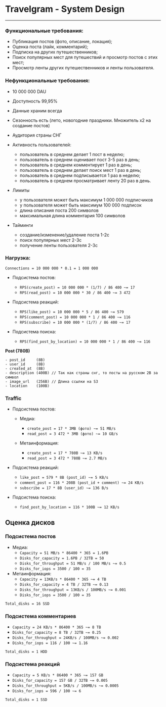 # Travelgram - System Design

---

### Функциональные требования:

- Публикация постов (фото, описание, локация);
- Оценка поста (лайк, комментарий);
- Подписка на других путешественников;
- Поиск популярных мест для путешествий и просмотр постов с этих мест;
- Просмотр ленты других путешественников и ленты пользователя.

### Нефункциональные требования:

- 10 000 000 DAU
- Доступность 99,95%
- Данные храним всегда
- Сезонность есть (лето, новогодние праздники. Множитель х2 на создание постов)
- Аудитория страны СНГ
- Активность пользователей:
  - пользователь в среднем делает 1 пост в неделю;
  - пользователь в среднем оценивает пост 3-5 раз в день;
  - пользователь в среднем комментирует 1 раз в день;
  - пользователь в среднем делает поиск мест 1 раз в день;
  - пользователь в среднем подписывается 1 раз в неделю;
  - пользователь в среднем просматривает ленту 20 раз в день.
- Лимиты
  - у пользователя может быть максимум 1 000 000 подписчиков
  - у пользователя может быть максимум 100 000 подписок
  - длина описания поста 200 символов
  - максимальная длина комментария 100 символов

- Тайминги
  - создание/изменение/удаление поста 1-2с
  - поиск популярных мест 2-3с
  - получение ленты пользователя 2-3с

### Нагрузка:

`Connections = 10 000 000 * 0.1 = 1 000 000`

- Подсистема постов:
  - `RPS(create_post) = 10 000 000 * (1/7) / 86 400 ~= 17`
  - `RPS(read_post) = 10 000 000 * 30 / 86 400 ~= 3 472`

- Подсистема реакций:
  - `RPS(like_post) = 10 000 000 * 5 / 86 400 ~= 579`
  - `RPS(comment_post) = 10 000 000 * 1 / 86 400 ~= 116`
  - `RPS(subscribe) = 10 000 000 * (1/7) / 86 400 ~= 17`

- Подсистема поиска:
  - `RPS(find_post_by_location) = 10 000 000 * 1 / 86 400 ~= 116`

**Post (780B)**
```
- post_id     (8B)
- user_id     (8B)
- created_at  (8B)
- description (400B) // Так как страны снг, то посты на русском 2B за символ
- image_url   (256B) // Длина ссылки на S3
- location    (100B)
```

### Traffic

- Подсистема постов:
  - Медиа:
    - `create_post = 17 * 3MB (фото) ~= 51 MB/s`
    - `read_post = 3 472 * 3MB (фото) ~= 10 GB/s`

  - Метаинформация:
      - `create_post = 17 * 780B ~= 13 KB/s`
      - `read_post = 3 472 * 780B ~= 2.7 MB/s`   

- Подсистема реакций:
    - `like_post = 579 * 8B (post_id) ~= 5 KB/s`
    - `comment_post = 116 * 208B (post_id + comment) ~= 24 KB/s`
    - `subscribe = 17 * 8B (user_id) ~= 136 B/s`

- Подсистема поиска:
    - `find_post_by_location = 116 * 100B ~= 12 KB/s`

## Оценка дисков

### Подсистема постов
    
- Медиа:
  - `Capacity = 51 MB/s * 86400 * 365 = 1.6PB`
  - `Disks_for_capacity = 1.6PB / 32TB = 50`
  - `Disks_for_throughput = 51 MB/s / 100 MB/s ~= 0.5`
  - `Disks_for_iops = 3500 / 100 = 35`
- Метаинформация:
  - `Capacity = 13KB/s * 86400 * 365 ~= 4 TB`
  - `Disks_for_capacity = 4 TB / 32TB ~= 0.13`
  - `Disks_for_throughput = 13KB/s / 100MB/s ~= 0.001`
  - `Disks_for_iops = 3500 / 100 = 35`

`Total_disks = 16 SSD`

### Подсистема комментариев

- `Capacity = 24 KB/s * 86400 * 365 ~= 8 TB`
- `Disks_for_capacity = 8 TB / 32TB ~= 0.25`
- `Disks_for_throughput = 24KB/s / 100MB/s ~= 0.002`
- `Disks_for_iops = 116 / 100 ~= 1.16`

`Total_disks = 1 HDD`

### Подсистема реакций

- `Capacity = 5 KB/s * 86400 * 365 ~= 157 GB`
- `Disks_for_capacity = 157 GB / 32TB ~= 0.005`
- `Disks_for_throughput = 5KB/s / 100MB/s ~= 0.0005`
- `Disks_for_iops = 596 / 100 ~= 6`

`Total_disks = 1 SSD`

